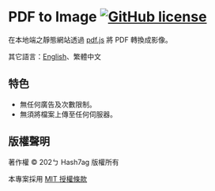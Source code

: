 # PDF to Image [![GitHub license](https://img.shields.io/github/license/Hash7ag/pdf2img?style=flat-square)](https://github.com/Hash7ag/pdf2img/blob/main/LICENSE)

在本地端之靜態網站透過 [pdf.js](https://github.com/mozilla/pdf.js) 將 PDF 轉換成影像。

其它語言：[English](README.md)、繁體中文

## 特色
- 無任何廣告及次數限制。
- 無須將檔案上傳至任何伺服器。

## 版權聲明
著作權 © 202ㄅ Hash7ag 版權所有

本專案採用 [MIT 授權條款](LICENSE)